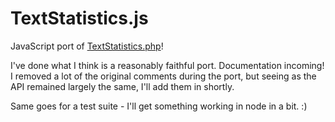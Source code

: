 TextStatistics.js
=================

JavaScript port of [TextStatistics.php](https://github.com/DaveChild/Text-Statistics)!

I've done what I think is a reasonably faithful port. Documentation incoming!
I removed a lot of the original comments during the port, but seeing as the API remained largely the same, I'll add them in shortly.

Same goes for a test suite - I'll get something working in node in a bit. :)